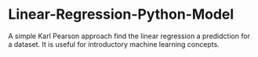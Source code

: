 # Linear-Regression-Python-Model

A simple Karl Pearson approach find the linear regression a predidction for a dataset. It is useful for introductory machine learning concepts.
